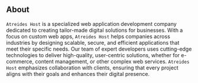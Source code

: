 ##
## About

`Atreides Host` is a specialized web application development company dedicated to creating tailor-made
digital solutions for businesses. With a focus on custom web apps, `Atreides Host` helps companies
across industries by designing scalable, secure, and efficient applications that meet their specific
needs. Our team of expert developers uses cutting-edge technologies to deliver high-quality, user-centric
solutions, whether for e-commerce, content management, or other complex web services. `Atreides Host`
emphasizes collaboration with clients, ensuring that every project aligns with their goals and
enhances their digital presence.
